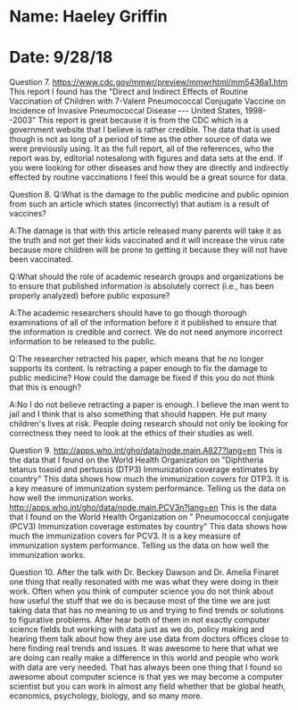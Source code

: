 # Name: Haeley Griffin
# Date: 9/28/18

Question 7.
https://www.cdc.gov/mmwr/preview/mmwrhtml/mm5436a1.htm
This report I found has the "Direct and Indirect Effects of Routine Vaccination of Children with 7-Valent Pneumococcal Conjugate Vaccine on Incidence of Invasive Pneumococcal Disease --- United States, 1998--2003" This report is great because it is from the CDC which is a government website that I believe is rather credible. The data that is used though is not as long of a period of time as the other source of data we were previously using. It as the full report, all of the references, who the report was by, editorial notesalong with figures and data sets at the end. If you were looking for other diseases and how they are directly and indirectly effected by routine vaccinations I feel this would be a great source for data.


Question 8.
Q:What is the damage to the public medicine and public opinion from such an article which states (incorrectly) that autism is a result of vaccines?

A:The damage is that with this article released many parents will take it as the truth and not get their kids vaccinated and it will increase the virus rate because more children will be prone to getting it because they will not have been vaccinated.

Q:What should the role of academic research groups and organizations be to ensure that published information is absolutely correct (i.e., has been properly analyzed) before public exposure?

A:The academic researchers should have to go though thorough examinations of all of the information before it it published to ensure that the information is credible and correct. We do not need anymore incorrect information to be released to the public.

Q:The researcher retracted his paper, which means that he no longer supports its content. Is retracting a paper enough to fix the damage to public medicine? How could the damage be fixed if this you do not think that this is enough?

A:No I do not believe retracting a paper is enough. I believe the man went to jail and I think that is also something that should happen. He put many children's lives at risk. People doing research should not only be looking for correctness they need to look at the ethics of their studies as well.



Question 9.
http://apps.who.int/gho/data/node.main.A827?lang=en
This is the data that I found on the World Health Organization on "Diphtheria tetanus toxoid and pertussis (DTP3) Immunization coverage estimates by country" This data shows how much the immunization covers for DTP3. It is a key measure of immunization system performance. Telling us the data on how well the immunization works.
http://apps.who.int/gho/data/node.main.PCV3n?lang=en
This is the data that I found on the World Health Organization on " Pneumococcal conjugate (PCV3) Immunization coverage estimates by country" This data shows how much the immunization covers for PCV3. It is a key measure of immunization system performance. Telling us the data on how well the immunization works. 


Question 10.
After the talk with Dr. Beckey Dawson  and Dr. Amelia Finaret one thing that really resonated with me was what they were doing in their work. Often when you think of computer science you do not think about how useful the stuff that we do is because most of the time we are just taking data that has no meaning to us and trying to find trends or solutions to figurative problems. After hear both of them in not exactly computer science fields but working with data just as we do, policy making and hearing them talk about how they are use data from doctors offices close to here finding real trends and issues. It was awesome to here that what we are doing can really make a difference in this world and people who work with data are very needed. That has always been one thing that I found so awesome about computer science is that yes we may become a computer scientist but you can work in almost any field whether that be global heath, economics, psychology, biology, and so many more.
